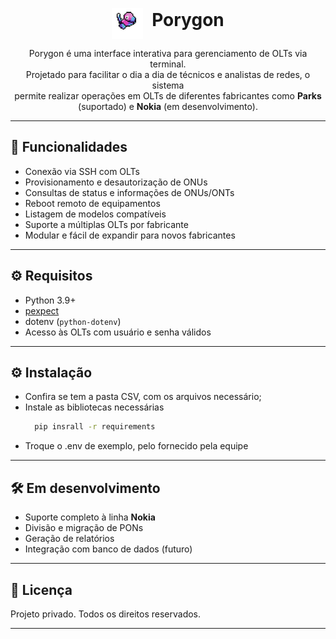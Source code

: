 <p align="center">
  <img src="assets/Porygon.svg" alt="Porygon logo" width="50" style="vertical-align: middle;"/>
  <span style="font-size: 2em; font-weight: bold; margin-left: 10px;">Porygon</span>
</p>

<p align="center">
  Porygon é uma interface interativa para gerenciamento de OLTs via terminal. <br>
  Projetado para facilitar o dia a dia de técnicos e analistas de redes, o sistema<br>
  permite realizar operações em OLTs de diferentes fabricantes como <strong>Parks</strong> (suportado) e <strong>Nokia</strong> (em desenvolvimento).
</p>

---

## 🚀 Funcionalidades

- Conexão via SSH com OLTs
- Provisionamento e desautorização de ONUs
- Consultas de status e informações de ONUs/ONTs
- Reboot remoto de equipamentos
- Listagem de modelos compatíveis
- Suporte a múltiplas OLTs por fabricante
- Modular e fácil de expandir para novos fabricantes

---

## ⚙️ Requisitos

- Python 3.9+
- [pexpect](https://pypi.org/project/pexpect/)
- dotenv (`python-dotenv`)
- Acesso às OLTs com usuário e senha válidos

---

## ⚙️ Instalação

- Confira se tem a pasta CSV, com os arquivos necessário;
- Instale as bibliotecas necessárias
  ```bash
    pip insrall -r requirements
  ```
- Troque o .env de exemplo, pelo fornecido pela equipe 

---

## 🛠️ Em desenvolvimento

- Suporte completo à linha **Nokia**
- Divisão e migração de PONs
- Geração de relatórios
- Integração com banco de dados (futuro)

---

## 📃 Licença

Projeto privado. Todos os direitos reservados.

---